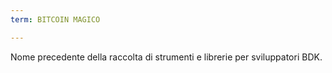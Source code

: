 ```yaml
---
term: BITCOIN MAGICO

---
```

Nome precedente della raccolta di strumenti e librerie per sviluppatori BDK.